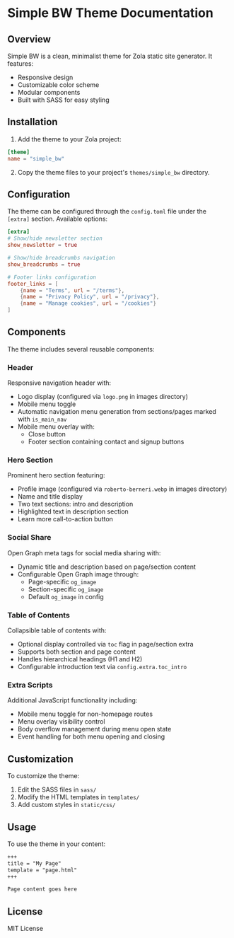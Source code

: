 # Simple BW Theme Documentation

## Overview
Simple BW is a clean, minimalist theme for Zola static site generator. It features:

- Responsive design
- Customizable color scheme
- Modular components
- Built with SASS for easy styling

## Installation
1. Add the theme to your Zola project:
```toml
[theme]
name = "simple_bw"
```

2. Copy the theme files to your project's `themes/simple_bw` directory.

## Configuration
The theme can be configured through the `config.toml` file under the `[extra]` section. Available options:

```toml
[extra]
# Show/hide newsletter section
show_newsletter = true

# Show/hide breadcrumbs navigation
show_breadcrumbs = true

# Footer links configuration
footer_links = [
    {name = "Terms", url = "/terms"},
    {name = "Privacy Policy", url = "/privacy"},
    {name = "Manage cookies", url = "/cookies"}
]
```

## Components
The theme includes several reusable components:

### Header
Responsive navigation header with:
- Logo display (configured via `logo.png` in images directory)
- Mobile menu toggle
- Automatic navigation menu generation from sections/pages marked with `is_main_nav`
- Mobile menu overlay with:
  - Close button
  - Footer section containing contact and signup buttons

### Hero Section
Prominent hero section featuring:
- Profile image (configured via `roberto-berneri.webp` in images directory)
- Name and title display
- Two text sections: intro and description
- Highlighted text in description section
- Learn more call-to-action button

### Social Share
Open Graph meta tags for social media sharing with:
- Dynamic title and description based on page/section content
- Configurable Open Graph image through:
  - Page-specific `og_image`
  - Section-specific `og_image`
  - Default `og_image` in config

### Table of Contents
Collapsible table of contents with:
- Optional display controlled via `toc` flag in page/section extra
- Supports both section and page content
- Handles hierarchical headings (H1 and H2)
- Configurable introduction text via `config.extra.toc_intro`

### Extra Scripts
Additional JavaScript functionality including:
- Mobile menu toggle for non-homepage routes
- Menu overlay visibility control
- Body overflow management during menu open state
- Event handling for both menu opening and closing

## Customization
To customize the theme:

1. Edit the SASS files in `sass/`
2. Modify the HTML templates in `templates/`
3. Add custom styles in `static/css/`

## Usage
To use the theme in your content:

```markdown
+++
title = "My Page"
template = "page.html"
+++

Page content goes here
```

## License
MIT License
